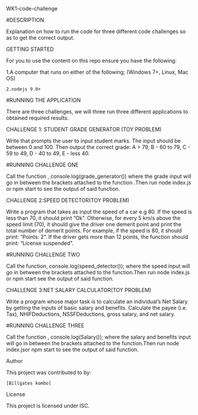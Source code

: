 WK1-code-challenge
 
 #DESCRIPTION

Explanation on how to run the code for three different code challenges so as to get the correct output.

GETTING STARTED

 For you to use the content on this repo ensure you have the following:


 1.A computer that runs on either of the following; (Windows 7+, Linux, Mac OS)


    2.nodejs 9.0+

 #RUNNING THE APPLICATION

There are three challenges, we will three run three different applications to obtained required results.

CHALLENGE 1: STUDENT GRADE GENERATOR (TOY PROBLEM)

Write that prompts the user to input student marks. The input should be between 0 and 100. Then output the correct grade: A > 79, B - 60 to 79, C - 59 to 49, D - 40 to 49, E - less 40.

 #RUNNING CHALLENGE ONE

Call the function , console.log(grade_generator()) where the grade input will go in between the brackets attached to the function .Then run node index.js or npm start to see the output of said function.

CHALLENGE 2:SPEED DETECTOR(TOY PROBLEM)

Write a program that takes as input the speed of a car e.g 80. If the speed is less than 70, it should print “Ok”. Otherwise, for every 5 km/s above the speed limit (70), it should give the driver one demerit point and print the total number of demerit points. For example, if the speed is 80, it should print: “Points: 2”. If the driver gets more than 12 points, the function should print: “License suspended”.

#RUNNING CHALLENGE TWO


  Call the function, console.log(speed_detector()); where the speed input will go in between the brackets attached to the function.Then run node index.js or npm start see the output of said function. 
    
    
CHALLENGE 3:NET SALARY CALCULATOR(TOY PROBLEM) 

 Write a program whose major task is to calculate an individual’s Net Salary by getting the inputs of basic salary and benefits.
  Calculate the payee (i.e. Tax), NHIFDeductions, NSSFDeductions, gross salary, and net salary.

#RUNNING CHALLENGE THREE


 Call the function , console.log(Salary()); where the salary and benefits input will go in between the brackets attached to the function.Then run node index.jsor npm start to see the output of said function.


Author

This project was contributed to by:

    [Billgates kombo]

License

This project is licensed under ISC.
